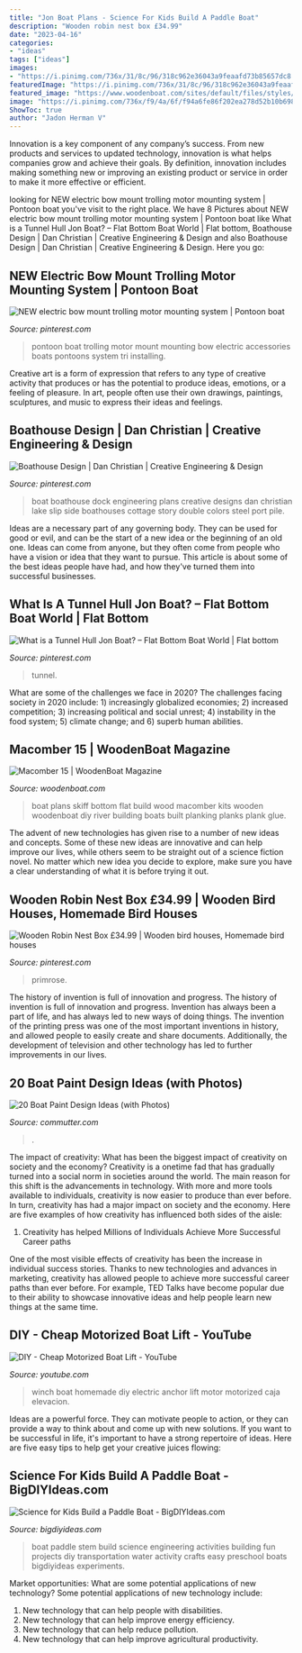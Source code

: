 ```yaml
---
title: "Jon Boat Plans - Science For Kids Build A Paddle Boat"
description: "Wooden robin nest box £34.99"
date: "2023-04-16"
categories:
- "ideas"
tags: ["ideas"]
images:
- "https://i.pinimg.com/736x/31/8c/96/318c962e36043a9feaafd73b85657dc8.jpg"
featuredImage: "https://i.pinimg.com/736x/31/8c/96/318c962e36043a9feaafd73b85657dc8.jpg"
featured_image: "https://www.woodenboat.com/sites/default/files/styles/medium/public/plans_kits/26.jpg?itok=TAbnVM2o"
image: "https://i.pinimg.com/736x/f9/4a/6f/f94a6fe86f202ea278d52b10b6984b39--boat-dock-boathouse.jpg"
ShowToc: true
author: "Jadon Herman V"
---
```



Innovation is a key component of any company’s success. From new products and services to updated technology, innovation is what helps companies grow and achieve their goals. By definition, innovation includes making something new or improving an existing product or service in order to make it more effective or efficient.

	

		
looking for NEW electric bow mount trolling motor mounting system | Pontoon boat you've visit to the right place. We have 8 Pictures about NEW electric bow mount trolling motor mounting system | Pontoon boat like What is a Tunnel Hull Jon Boat? – Flat Bottom Boat World | Flat bottom, Boathouse Design | Dan Christian | Creative Engineering &amp; Design and also Boathouse Design | Dan Christian | Creative Engineering &amp; Design. Here you go:
		
    
## NEW Electric Bow Mount Trolling Motor Mounting System | Pontoon Boat

<img loading=lazy src="https://i.pinimg.com/736x/c2/ea/0a/c2ea0a7e936b737c9b4aef9f999e4afa.jpg" onerror="this.onerror=null;this.src='https://tse1.mm.bing.net/th?id=OIP.9fH-g56hFRAhjTWbLO56YwHaNK&amp;pid=15.1';" alt="NEW electric bow mount trolling motor mounting system | Pontoon boat">

_Source: pinterest.com_

>pontoon boat trolling motor mount mounting bow electric accessories boats pontoons system tri installing. 

	

Creative art is a form of expression that refers to any type of creative activity that produces or has the potential to produce ideas, emotions, or a feeling of pleasure. In art, people often use their own drawings, paintings, sculptures, and music to express their ideas and feelings.

    
## Boathouse Design | Dan Christian | Creative Engineering &amp; Design

<img loading=lazy src="https://i.pinimg.com/736x/f9/4a/6f/f94a6fe86f202ea278d52b10b6984b39--boat-dock-boathouse.jpg" onerror="this.onerror=null;this.src='https://tse1.mm.bing.net/th?id=OIP.vtn0dVNoBmhoNzVen4lT2gHaEl&amp;pid=15.1';" alt="Boathouse Design | Dan Christian | Creative Engineering &amp; Design">

_Source: pinterest.com_

>boat boathouse dock engineering plans creative designs dan christian lake slip side boathouses cottage story double colors steel port pile. 

	

Ideas are a necessary part of any governing body. They can be used for good or evil, and can be the start of a new idea or the beginning of an old one. Ideas can come from anyone, but they often come from people who have a vision or idea that they want to pursue. This article is about some of the best ideas people have had, and how they've turned them into successful businesses.

    
## What Is A Tunnel Hull Jon Boat? – Flat Bottom Boat World | Flat Bottom

<img loading=lazy src="https://i.pinimg.com/736x/dc/93/07/dc9307f2ae619d5aba7d5299d5719974.jpg" onerror="this.onerror=null;this.src='https://tse4.mm.bing.net/th?id=OIP.5oxrloBtq3AWXw_yYaRQJgAAAA&amp;pid=15.1';" alt="What is a Tunnel Hull Jon Boat? – Flat Bottom Boat World | Flat bottom">

_Source: pinterest.com_

>tunnel. 

	

What are some of the challenges we face in 2020?
The challenges facing society in 2020 include: 1) increasingly globalized economies; 2) increased competition; 3) increasing political and social unrest; 4) instability in the food system; 5) climate change; and 6) superb human abilities.

    
## Macomber 15 | WoodenBoat Magazine

<img loading=lazy src="https://www.woodenboat.com/sites/default/files/styles/medium/public/plans_kits/26.jpg?itok=TAbnVM2o" onerror="this.onerror=null;this.src='https://tse2.mm.bing.net/th?id=OIP.qWyvUzKTLgW2msxlP-_L0wAAAA&amp;pid=15.1';" alt="Macomber 15 | WoodenBoat Magazine">

_Source: woodenboat.com_

>boat plans skiff bottom flat build wood macomber kits wooden woodenboat diy river building boats built planking planks plank glue. 

	

The advent of new technologies has given rise to a number of new ideas and concepts. Some of these new ideas are innovative and can help improve our lives, while others seem to be straight out of a science fiction novel. No matter which new idea you decide to explore, make sure you have a clear understanding of what it is before trying it out.

    
## Wooden Robin Nest Box £34.99 | Wooden Bird Houses, Homemade Bird Houses

<img loading=lazy src="https://i.pinimg.com/736x/31/8c/96/318c962e36043a9feaafd73b85657dc8.jpg" onerror="this.onerror=null;this.src='https://tse3.mm.bing.net/th?id=OIP.5FtvuRF-EyXV0SJNRUb-hwHaE8&amp;pid=15.1';" alt="Wooden Robin Nest Box £34.99 | Wooden bird houses, Homemade bird houses">

_Source: pinterest.com_

>primrose. 

	

The history of invention is full of innovation and progress.
The history of invention is full of innovation and progress. Invention has always been a part of life, and has always led to new ways of doing things. The invention of the printing press was one of the most important inventions in history, and allowed people to easily create and share documents. Additionally, the development of television and other technology has led to further improvements in our lives.

    
## 20 Boat Paint Design Ideas (with Photos)

<img loading=lazy src="https://lh3.googleusercontent.com/Q4YznaFO1AWr-HL8QGDoKAV-7Jf4ktU25GphkisFVG1y4KhiSqKD1R8UpEs-cHNjlOM0izBGSq44SUcRjp8GtKtQuCP191yWKY6s43-trSj-KMuh7Sioz7JZ1jcs_1mtB7WqDgbP" onerror="this.onerror=null;this.src='https://tse2.mm.bing.net/th?id=OIP.FhT-c1yWTlljoY7hKnQfnAHaNK&amp;pid=15.1';" alt="20 Boat Paint Design Ideas (with Photos)">

_Source: commutter.com_

>. 

	

The impact of creativity: What has been the biggest impact of creativity on society and the economy?
Creativity is a onetime fad that has gradually turned into a social norm in societies around the world. The main reason for this shift is the advancements in technology. With more and more tools available to individuals, creativity is now easier to produce than ever before. In turn, creativity has had a major impact on society and the economy. Here are five examples of how creativity has influenced both sides of the aisle:
1) Creativity has helped Millions of Individuals Achieve More Successful Career paths

One of the most visible effects of creativity has been the increase in individual success stories. Thanks to new technologies and advances in marketing, creativity has allowed people to achieve more successful career paths than ever before. For example, TED Talks have become popular due to their ability to showcase innovative ideas and help people learn new things at the same time.

    
## DIY - Cheap Motorized Boat Lift - YouTube

<img loading=lazy src="http://i.ytimg.com/vi/SsrpRQVqj-w/maxresdefault.jpg" onerror="this.onerror=null;this.src='https://tse3.mm.bing.net/th?id=OIP.vpGgLtifbeu6K--Yo8QiRQHaEK&amp;pid=15.1';" alt="DIY - Cheap Motorized Boat Lift - YouTube">

_Source: youtube.com_

>winch boat homemade diy electric anchor lift motor motorized caja elevacion. 

	

Ideas are a powerful force. They can motivate people to action, or they can provide a way to think about and come up with new solutions. If you want to be successful in life, it's important to have a strong repertoire of ideas. Here are five easy tips to help get your creative juices flowing: 

    
## Science For Kids Build A Paddle Boat - BigDIYIdeas.com

<img loading=lazy src="http://www.bigdiyideas.com/wp-content/uploads/2016/08/Science-for-Kids-Build-a-Paddle-Boat.png" onerror="this.onerror=null;this.src='https://tse3.mm.bing.net/th?id=OIP.bU8ilcozw7Vm5wXOUjPEdgHaLH&amp;pid=15.1';" alt="Science for Kids Build a Paddle Boat - BigDIYIdeas.com">

_Source: bigdiyideas.com_

>boat paddle stem build science engineering activities building fun projects diy transportation water activity crafts easy preschool boats bigdiyideas experiments. 

	

Market opportunities: What are some potential applications of new technology?
Some potential applications of new technology include: 
1. New technology that can help people with disabilities. 
2. New technology that can help improve energy efficiency. 
3. New technology that can help reduce pollution. 
4. New technology that can help improve agricultural productivity.

